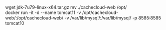 wget jdk-7u79-linux-x64.tar.gz 
mv ./cachecloud-web  /opt/<br>
docker run -it -d --name tomcat11 -v /opt/cachecloud-web/:/opt/cachecloud-web/ -v /var/lib/mysql/:/var/lib/mysql/ -p 8585:8585 tomcat10
